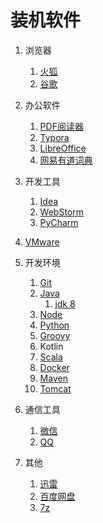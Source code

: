 # 装机软件

1. 浏览器

   1. [火狐](https://www.firefox.com.cn/download/)
   2. [谷歌](https://www.google.cn/intl/zh-CN/chrome/)
2. 办公软件

   1. [PDF阅读器](https://www.foxitsoftware.cn/)
   2. [Typora](https://www.typora.io/#windows)
   3. [LibreOffice](https://mirrors.tuna.tsinghua.edu.cn/libreoffice/libreoffice/stable/)
   4. [网易有道词典](http://cidian.youdao.com/multi.html#pcAll)
3. 开发工具

   1. [Idea](http://www.jetbrains.com/idea/)
   2. [WebStorm](http://www.jetbrains.com/webstorm/)
   3. [PyCharm](http://www.jetbrains.com/pycharm/)
4. [VMware](https://www.vmware.com/products/workstation-pro/workstation-pro-evaluation.html)
4. 开发环境

   1. [Git](https://git-scm.com/)
   2. [Java](http://jdk.java.net/)
      1. [jdk 8](http://jdk.java.net/java-se-ri/8)
   3. [Node](https://nodejs.org/en/)
   4. [Python](https://www.python.org/downloads/windows/)
   5. [Groovy](https://groovy.apache.org/download.html)
   6. Kotlin
   7. [Scala](https://www.scala-lang.org/download/)
   8. [Docker](https://hub.docker.com/?overlay=onboarding)
   9. [Maven](https://maven.apache.org/download.cgi)
   10. [Tomcat](https://tomcat.apache.org/)
5. 通信工具

   1. [微信](https://weixin.qq.com/)
   2. [QQ](https://im.qq.com/download/)
6. 其他
   1. [迅雷](https://dl.xunlei.com/)
   2. [百度网盘](https://pan.baidu.com/download)
   3. [7z](https://www.7-zip.org/download.html)
